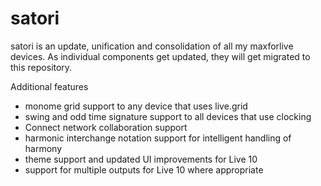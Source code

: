 # satori

satori is an update, unification and consolidation of all my maxforlive devices. As individual components get updated, they will get migrated to this repository.

Additional features
* monome grid support to any device that uses live.grid
* swing and odd time signature support to all devices that use clocking
* Connect network collaboration support
* harmonic interchange notation support for intelligent handling of harmony
* theme support and updated UI improvements for Live 10
* support for multiple outputs for Live 10 where appropriate

